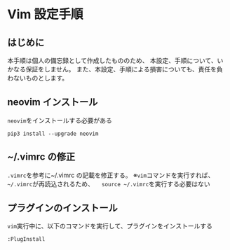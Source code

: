 # Vim 設定手順

## はじめに

本手順は個人の備忘録として作成したもののため、
本設定、手順について、いかなる保証をしません。
また、本設定、手順による損害についても、責任を負わないものとします。

## neovim インストール

`neovim`をインストールする必要がある

```/bin/sh
pip3 install --upgrade neovim
```

## ~/.vimrc の修正

`.vimrc`を参考に~/.vimrc の記載を修正する。
※`vim`コマンドを実行すれば、`~/.vimrc`が再読込されるため、
　`source ~/.vimrc`を実行する必要はない

## プラグインのインストール

`vim`実行中に、以下のコマンドを実行して、プラグインをインストールする

`:PlugInstall`
